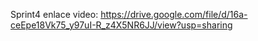 Sprint4
enlace video: https://drive.google.com/file/d/16a-ceEpe18Vk75_y97uI-R_z4X5NR6JJ/view?usp=sharing
